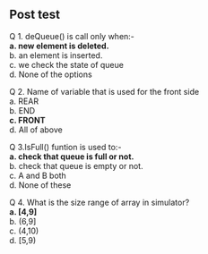 ## Post test <br>
Q 1. deQueue() is call only when:-<br>
<b>a. new element is deleted.<br></b>
b. an element is inserted.<br>
c. we check the state of queue<br>
d. None of the options<br>

Q 2. Name of variable that is used for the front side <br>
a. REAR<br>
b. END<br>
<b>c. FRONT<br></b>
d. All of above<br>

Q 3.IsFull() funtion is used to:-<br>
<b>a. check that queue is full or not. <br></b>
b. check that queue is empty or not.<br>
c. A and B both<br>
d. None of these<br>

Q 4. What is the size range of array in simulator?<br>
<b>a. [4,9]</b><br>
b. (6,9] <br>
c. (4,10)<br>
d. [5,9)<br>
